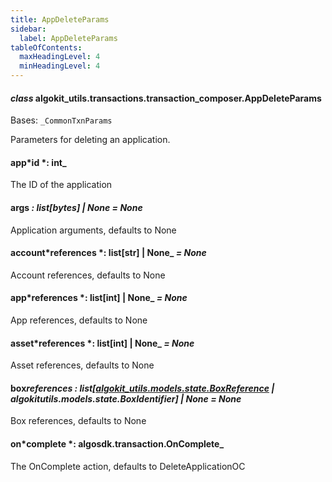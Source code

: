 ```yaml
---
title: AppDeleteParams
sidebar:
  label: AppDeleteParams
tableOfContents:
  maxHeadingLevel: 4
  minHeadingLevel: 4
---
```


#### _class_ algokit_utils.transactions.transaction_composer.AppDeleteParams

Bases: `_CommonTxnParams`

Parameters for deleting an application.

#### app*id *: int\_

The ID of the application

#### args _: list[bytes] | None_ _= None_

Application arguments, defaults to None

#### account*references *: list[str] | None\_ _= None_

Account references, defaults to None

#### app*references *: list[int] | None\_ _= None_

App references, defaults to None

#### asset*references *: list[int] | None\_ _= None_

Asset references, defaults to None

#### box*references *: list[[algokit_utils.models.state.BoxReference](/reference/algokit-utils-py/api/models/state/boxreference/#algokit_utils.models.state.BoxReference) | algokit*utils.models.state.BoxIdentifier] | None* _= None_

Box references, defaults to None

#### on*complete *: algosdk.transaction.OnComplete\_

The OnComplete action, defaults to DeleteApplicationOC
